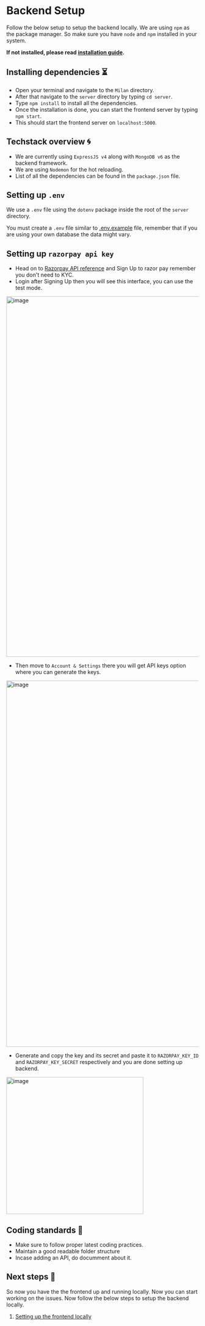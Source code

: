 # Backend Setup

Follow the below setup to setup the backend locally. We are using `npm` as the
package manager. So make sure you have `node` and `npm` installed in your
system.

**If not installed, please read
[installation guide](https://docs.npmjs.com/downloading-and-installing-node-js-and-npm).**

## Installing dependencies ⏳

- Open your terminal and navigate to the `Milan` directory.
- After that navigate to the `server` directory by typing `cd server`.
- Type `npm install` to install all the dependencies.
- Once the installation is done, you can start the frontend server by typing
  `npm start`.
- This should start the frontend server on `localhost:5000`.

## Techstack overview 🌀

- We are currently using `ExpressJS v4` along with `MongoDB v6` as the backend
  framework.
- We are using `Nodemon` for the hot reloading.
- List of all the dependencies can be found in the `package.json` file.

## Setting up `.env`

We use a `.env` file using the `dotenv` package inside the root of the `server`
directory.

You must create a `.env` file similar to [.env.example](../.env.example) file, remember that if you are using your own database the data might vary.


## Setting up `razorpay api key`
- Head on to [Razorpay API reference](https://razorpay.com/docs/api) and Sign Up to razor pay remember you don't need to KYC. 
- Login after Signing Up then you will see this interface, you can use the test mode.

<img width="945" alt="image" src="https://github.com/tejaskh3/Milan/assets/98630752/2de85099-8167-4db2-9fc7-9d539c5bcf64">

- Then move to `Account & Settings` there you will get API keys option where you can generate the keys.

<img width="960" alt="image" src="https://github.com/tejaskh3/Milan/assets/98630752/b1feb58c-f71a-4820-b298-40f05d27146e">

- Generate and copy the key and its secret and paste it to `RAZORPAY_KEY_ID` and `RAZORPAY_KEY_SECRET` respectively and you are done setting up backend.

<img width="359" alt="image" src="https://github.com/tejaskh3/Milan/assets/98630752/5f08bde3-17fa-472d-9587-9524fa737dd5">

## Coding standards 🔐

- Make sure to follow proper latest coding practices.
- Maintain a good readable folder structure
- Incase adding an API, do documment about it.

## Next steps 🚀

So now you have the the frontend up and running locally. Now you can start
working on the issues. Now follow the below steps to setup the backend locally.

1. [Setting up the frontend locally](/rules/FrontendSetup.md)
